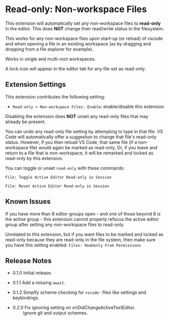 # Read-only: Non-workspace Files

This extension will automatically set any non-workspace files to **read-only** in the editor.  This does **NOT** change their read/write status in the filesystem.

This works for any non-workspace files upon start-up (or reload) of vscode and when opening a file in an existing workspace (as by dragging and dropping from a file explorer for example).

Works in single and multi-root workspaces.

A lock icon will appear in the editor tab for any file set as read-only.

## Extension Settings

This extension contributes the following setting:

* `Read-only > Non-workspace Files: Enable`: enable/disable this extension

Disabling the extension does **NOT** unset any read-only files that may already be present.

You can undo any read-only file setting by attempting to type in that file.  VS Code will automatically offer a suggestion to change that file's read-only status.  However, if you then reload VS Code, that same file (if a non-workspace file) would again be marked as read-only. Or, if you leave and return to a file that is non-workspace, it will be remarked and locked as read-only by this extension.  

You can toggle or unset `read-only` with these commands:

```plaintext
File: Toggle Active Editor Read-only in Session

File: Reset Active Editor Read-only in Session
```

## Known Issues

If you have more than 8 editor groups open - and one of those beyond 8 is the active group - this extension cannot properly refocus the active editor group after setting any non-workspace files to read-only.

Unrelated to this extension, but if you want files to be marked and locked as read-only because they are read-only in the file system, then make sure you have this setting enabled:  `Files: Readonly From Permissions`

## Release Notes

* 0.1.0 Initial release.

* 0.1.1 Add a missing `await`.  
* 0.1.2 Simplfy scheme checking for `vscode-` files like settings and keybindings.  

* 0.2.0 Fix ignoring setting on onDidChangeActiveTextEditor.  
&emsp;&emsp; Ignore git and output schemes.

